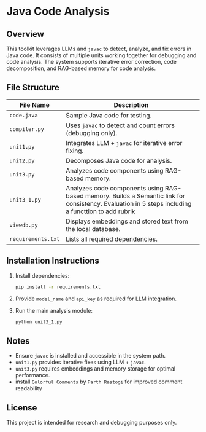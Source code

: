# Java Code Analysis

## Overview
This toolkit leverages LLMs and `javac` to detect, analyze, and fix errors in Java code. It consists of multiple units working together for debugging and code analysis. The system supports iterative error correction, code decomposition, and RAG-based memory for code analysis.

## File Structure

| File Name      | Description |
|---------------|-------------|
| `code.java`   | Sample Java code for testing. |
| `compiler.py` | Uses `javac` to detect and count errors (debugging only). |
| `unit1.py`    | Integrates LLM + `javac` for iterative error fixing. |
| `unit2.py`    | Decomposes Java code for analysis. |
| `unit3.py`    | Analyzes code components using RAG-based memory. |
| `unit3_1.py`    | Analyzes code components using RAG-based memory. Builds a Semantic link for consistency. Evaluation in 5 steps including a functtion to add rubrik|
| `viewdb.py`   | Displays embeddings and stored text from the local database. |
| `requirements.txt` | Lists all required dependencies. |

## Installation Instructions

1. Install dependencies:
   ```bash
   pip install -r requirements.txt
   ```

2. Provide `model_name` and `api_key` as required for LLM integration.

3. Run the main analysis module:
   ```bash
   python unit3_1.py
   ```

## Notes
- Ensure `javac` is installed and accessible in the system path.
- `unit1.py` provides iterative fixes using LLM + `javac`.
- `unit3.py` requires embeddings and memory storage for optimal performance.
- install `Colorful Comments` by `Parth Rastogi` for improved comment readability 


## License
This project is intended for research and debugging purposes only.

